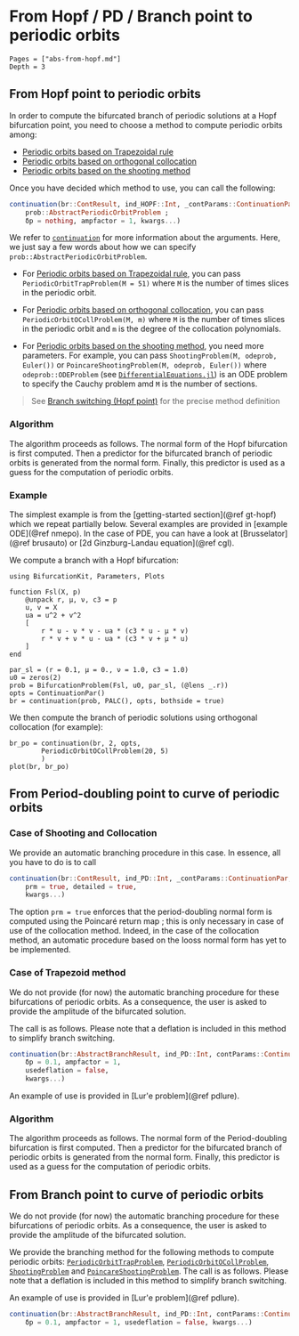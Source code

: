 # From Hopf / PD / Branch point to periodic orbits

```@contents
Pages = ["abs-from-hopf.md"]
Depth = 3
```

## From Hopf point to periodic orbits
In order to compute the bifurcated branch of periodic solutions at a Hopf bifurcation point, you need to choose a method to compute periodic orbits among:

- [Periodic orbits based on Trapezoidal rule](@ref)
- [Periodic orbits based on orthogonal collocation](@ref)
- [Periodic orbits based on the shooting method](@ref)

Once you have decided which method to use, you can call the following:

```julia
continuation(br::ContResult, ind_HOPF::Int, _contParams::ContinuationPar,
	prob::AbstractPeriodicOrbitProblem ;
	δp = nothing, ampfactor = 1, kwargs...)
```

We refer to [`continuation`](@ref) for more information about the arguments. Here, we just say a few words about how we can specify `prob::AbstractPeriodicOrbitProblem`.

- For [Periodic orbits based on Trapezoidal rule](@ref), you can pass `PeriodicOrbitTrapProblem(M = 51)` where `M` is the number of times slices in the periodic orbit.

- For [Periodic orbits based on orthogonal collocation](@ref), you can pass `PeriodicOrbitOCollProblem(M, m)` where `M` is the number of times slices in the periodic orbit and `m` is the degree of the collocation polynomials.

- For [Periodic orbits based on the shooting method](@ref), you need more parameters. For example, you can pass `ShootingProblem(M, odeprob, Euler())` or `PoincareShootingProblem(M, odeprob, Euler())` where `odeprob::ODEProblem` (see [`DifferentialEquations.jl`](https://diffeq.sciml.ai/stable/types/ode_types/)) is an ODE problem to specify the Cauchy problem amd `M` is the number of sections.

> See [Branch switching (Hopf point)](@ref) for the precise method definition

### Algorithm

The algorithm proceeds as follows. The normal form of the Hopf bifurcation is first computed. Then a predictor for the bifurcated branch of periodic orbits is generated from the normal form. Finally, this predictor is used as a guess for the computation of periodic orbits.

### Example

The simplest example is from the [getting-started section](@ref gt-hopf) which we repeat partially below.
Several examples are provided in [example ODE](@ref nmepo). In the case of PDE, you can have a look at [Brusselator](@ref brusauto) or [2d Ginzburg-Landau equation](@ref cgl).

We compute a branch with a Hopf bifurcation:

```@example hopf_abs
using BifurcationKit, Parameters, Plots

function Fsl(X, p)
    @unpack r, μ, ν, c3 = p
    u, v = X
    ua = u^2 + v^2
    [
        r * u - ν * v - ua * (c3 * u - μ * v)
        r * v + ν * u - ua * (c3 * v + μ * u)
    ]
end

par_sl = (r = 0.1, μ = 0., ν = 1.0, c3 = 1.0)
u0 = zeros(2)
prob = BifurcationProblem(Fsl, u0, par_sl, (@lens _.r))
opts = ContinuationPar()
br = continuation(prob, PALC(), opts, bothside = true)
```

We then compute the branch of periodic solutions using orthogonal collocation (for example):

```@example hopf_abs
br_po = continuation(br, 2, opts,
        PeriodicOrbitOCollProblem(20, 5)
        )
plot(br, br_po)
```
## From Period-doubling point to curve of periodic orbits

### Case of Shooting and Collocation

We provide an automatic branching procedure in this case. In essence, all you have to do is to call

```julia
continuation(br::ContResult, ind_PD::Int, _contParams::ContinuationPar;
    prm = true, detailed = true,
    kwargs...)
```

The option `prm = true` enforces that the period-doubling normal form is computed using the Poincaré return map ; this is only necessary in case of use of the collocation method. Indeed, in the case of the collocation method, an automatic procedure based on the Iooss normal form has yet to be implemented.

### Case of Trapezoid method

We do not provide (for now) the automatic branching procedure for these bifurcations of periodic orbits. As a consequence, the user is asked to provide the amplitude of the bifurcated solution.

The call is as follows. Please note that a deflation is included in this method to simplify branch switching.

```julia
continuation(br::AbstractBranchResult, ind_PD::Int, contParams::ContinuationPar;
	δp = 0.1, ampfactor = 1, 
	usedeflation = false,
	kwargs...)
```

An example of use is provided in [Lur'e problem](@ref pdlure).

### Algorithm

The algorithm proceeds as follows. The normal form of the Period-doubling bifurcation is first computed. Then a predictor for the bifurcated branch of periodic orbits is generated from the normal form. Finally, this predictor is used as a guess for the computation of periodic orbits.

## From Branch point to curve of periodic orbits

We do not provide (for now) the automatic branching procedure for these bifurcations of periodic orbits. As a consequence, the user is asked to provide the amplitude of the bifurcated solution.

We provide the branching method for the following methods to compute periodic orbits: [`PeriodicOrbitTrapProblem`](@ref), [`PeriodicOrbitOCollProblem`](@ref), [`ShootingProblem`](@ref) and [`PoincareShootingProblem`](@ref). The call is as follows. Please note that a deflation is included in this method to simplify branch switching.

An example of use is provided in [Lur'e problem](@ref pdlure).

```julia
continuation(br::AbstractBranchResult, ind_PD::Int, contParams::ContinuationPar;
	δp = 0.1, ampfactor = 1, usedeflation = false, kwargs...)
```
